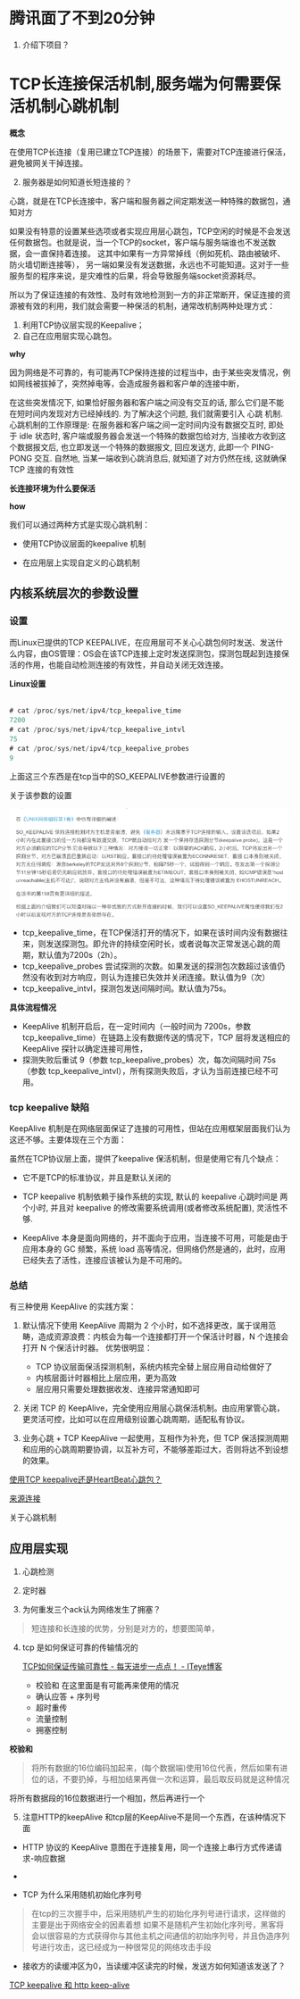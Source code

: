 # 腾讯面了不到20分钟

1. 介绍下项目？



# TCP长连接保活机制,服务端为何需要保活机制心跳机制

**概念**

在使用TCP长连接（复用已建立TCP连接）的场景下，需要对TCP连接进行保活，避免被网关干掉连接。


2. 服务器是如何知道长短连接的？

心跳，就是在TCP长连接中，客户端和服务器之间定期发送一种特殊的数据包，通知对方



如果没有特意的设置某些选项或者实现应用层心跳包，TCP空闲的时候是不会发送任何数据包。也就是说，当一个TCP的socket，客户端与服务端谁也不发送数据，会一直保持着连接。
这其中如果有一方异常掉线（例如死机、路由被破坏、防火墙切断连接等），
另一端如果没有发送数据，永远也不可能知道。这对于一些服务型的程序来说，是灾难性的后果，将会导致服务端socket资源耗尽。


所以为了保证连接的有效性、及时有效地检测到一方的非正常断开，保证连接的资源被有效的利用，我们就会需要一种保活的机制，通常改机制两种处理方式：
        
1. 利用TCP协议层实现的Keepalive；
2. 自己在应用层实现心跳包。


**why**

因为网络是不可靠的，有可能再TCP保持连接的过程当中，由于某些突发情况，例如网线被拔掉了，突然掉电等，会造成服务器和客户单的连接中断，

在这些突发情况下, 如果恰好服务器和客户端之间没有交互的话, 那么它们是不能在短时间内发现对方已经掉线的. 
为了解决这个问题, 我们就需要引入 心跳 机制. 心跳机制的工作原理是: 在服务器和客户端之间一定时间内没有数据交互时, 即处于 idle 状态时, 客户端或服务器会发送一个特殊的数据包给对方, 当接收方收到这个数据报文后, 也立即发送一个特殊的数据报文, 回应发送方, 此即一个 PING-PONG 交互. 自然地, 当某一端收到心跳消息后, 就知道了对方仍然在线, 这就确保 TCP 连接的有效性

**长连接环境为什么要保活**

**how**

我们可以通过两种方式是实现心跳机制：

- 使用TCP协议层面的keepalive 机制

- 在应用层上实现自定义的心跳机制


## 内核系统层次的参数设置

### 设置

而Linux已提供的TCP KEEPALIVE，在应用层可不关心心跳包何时发送、发送什么内容，由OS管理：OS会在该TCP连接上定时发送探测包，探测包既起到连接保活的作用，也能自动检测连接的有效性，并自动关闭无效连接。


**Linux设置**


```java

# cat /proc/sys/net/ipv4/tcp_keepalive_time
7200
# cat /proc/sys/net/ipv4/tcp_keepalive_intvl
75
# cat /proc/sys/net/ipv4/tcp_keepalive_probes
9

```

上面这三个东西是在tcp当中的SO_KEEPALIVE参数进行设置的

关于该参数的设置

![](https://github.com/wabc1994/InterviewRecord/blob/master/InterviewHistory/pic/SO_KEEPALIVE%E5%8F%82%E6%95%B0.png)



- tcp_keepalive_time，在TCP保活打开的情况下，如果在该时间内没有数据往来，则发送探测包。即允许的持续空闲时长，或者说每次正常发送心跳的周期，默认值为7200s（2h）。
- tcp_keepalive_probes 尝试探测的次数。如果发送的探测包次数超过该值仍然没有收到对方响应，则认为连接已失效并关闭连接。默认值为9（次）
- tcp_keepalive_intvl，探测包发送间隔时间。默认值为75s。


**具体流程情况**
- KeepAlive 机制开启后，在一定时间内（一般时间为 7200s，参数 tcp_keepalive_time）在链路上没有数据传送的情况下，TCP 层将发送相应的 KeepAlive 探针以确定连接可用性，
- 探测失败后重试 9（参数 tcp_keepalive_probes）次，每次间隔时间 75s（参数 tcp_keepalive_intvl），所有探测失败后，才认为当前连接已经不可用。

### tcp keepalive 缺陷


KeepAlive 机制是在网络层面保证了连接的可用性，但站在应用框架层面我们认为这还不够。主要体现在三个方面：

虽然在TCP协议层上面，提供了keepalive 保活机制，但是使用它有几个缺点：

- 它不是TCP的标准协议，并且是默认关闭的

- TCP keepalive 机制依赖于操作系统的实现, 默认的 keepalive 心跳时间是 两个小时, 并且对 keepalive 的修改需要系统调用(或者修改系统配置), 灵活性不够.

- KeepAlive 本身是面向网络的，并不面向于应用，当连接不可用，可能是由于应用本身的 GC 频繁，系统 load 高等情况，但网络仍然是通的，此时，应用已经失去了活性，连接应该被认为是不可用的。



### 总结

有三种使用 KeepAlive 的实践方案：

1. 默认情况下使用 KeepAlive 周期为 2 个小时，如不选择更改，属于误用范畴，造成资源浪费：内核会为每一个连接都打开一个保活计时器，N 个连接会打开 N 个保活计时器。 优势很明显：
    - TCP 协议层面保活探测机制，系统内核完全替上层应用自动给做好了
    - 内核层面计时器相比上层应用，更为高效
    - 层应用只需要处理数据收发、连接异常通知即可

2. 关闭 TCP 的 KeepAlive，完全使用应用层心跳保活机制。由应用掌管心跳，更灵活可控，比如可以在应用级别设置心跳周期，适配私有协议。

3. 业务心跳 + TCP KeepAlive 一起使用，互相作为补充，但 TCP 保活探测周期和应用的心跳周期要协调，以互补方可，不能够差距过大，否则将达不到设想的效果。

[使用TCP keepalive还是HeartBeat心跳包？](https://www.cnblogs.com/zhuyf87/archive/2013/01/28/2880272.html)

[来源连接](https://blog.csdn.net/lu930124/article/details/77692997)

关于心跳机制

## 应用层实现

1. 心跳检测
2. 定时器


3. 为何重发三个ack认为网络发生了拥塞？
> 短连接和长连接的优势，分别是对方的，想要图简单，


4. tcp 是如何保证可靠的传输情况的 

   [TCP如何保证传输可靠性 - 每天进步一点点！ - ITeye博客](https://uule.iteye.com/blog/2429131)
   
   - 校验和 在这里面是有可能再来使用的情况
   - 确认应答 + 序列号
   - 超时重传
   - 流量控制
   - 拥塞控制
   
**校验和**

>将所有数据的16位编码加起来，(每个数据端)使用16位代表，然后如果有进位的话，不要扔掉，与相加结果再做一次和运算，最后取反码就是这种情况
   
将所有数据段的16位数据进行一个相加，然后再进行一个
   
5. 注意HTTP的keepAlive 和tcp层的KeepAlive不是同一个东西，在该种情况下面

- HTTP 协议的 KeepAlive 意图在于连接复用，同一个连接上串行方式传递请求-响应数据
- 

- TCP 为什么采用随机初始化序列号
>在tcp的三次握手中，后采用随机产生的初始化序列号进行请求，这样做的主要是出于网络安全的因素着想
如果不是随机产生初始化序列号，黑客将会以很容易的方式获得你与其他主机之间通信的初始序列号，并且伪造序列号进行攻击，这已经成为一种很常见的网络攻击手段


- 接收方的读缓冲区为0，当读缓冲区读完的时候，发送方如何知道该发送了？



[TCP keepalive 和 http keep-alive](https://segmentfault.com/a/1190000012894416)